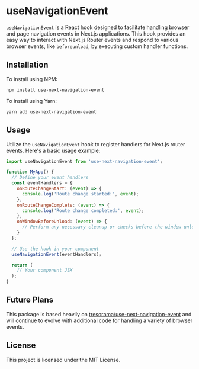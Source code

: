 
# useNavigationEvent

`useNavigationEvent` is a React hook designed to facilitate handling browser and page navigation events in Next.js applications. This hook provides an easy way to interact with Next.js Router events and respond to various browser events, like `beforeunload`, by executing custom handler functions.

## Installation

To install using NPM:

```
npm install use-next-navigation-event
```

To install using Yarn:

```
yarn add use-next-navigation-event
```

## Usage

Utilize the `useNavigationEvent` hook to register handlers for Next.js router events. Here's a basic usage example:

```javascript
import useNavigationEvent from 'use-next-navigation-event';

function MyApp() {
  // Define your event handlers
  const eventHandlers = {
    onRouteChangeStart: (event) => {
      console.log('Route change started:', event);
    },
    onRouteChangeComplete: (event) => {
      console.log('Route change completed:', event);
    },
    onWindowBeforeUnload: (event) => {
      // Perform any necessary cleanup or checks before the window unloads
    }
  };

  // Use the hook in your component
  useNavigationEvent(eventHandlers);

  return (
    // Your component JSX
  );
}
```

## Future Plans

This package is based heavily on [tresorama/use-next-navigation-event](https://github.com/tresorama/use-next-navigation-event/) and will continue to evolve with additional code for handling a variety of browser events.

## License

This project is licensed under the MIT License.
